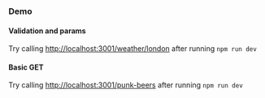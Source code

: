 ### Demo

#### Validation and params

Try calling [http://localhost:3001/weather/london](http://localhost:3001/weather/london) after running `npm run dev`

#### Basic GET

Try calling [http://localhost:3001/punk-beers](http://localhost:3001/punk-beers) after running `npm run dev`
